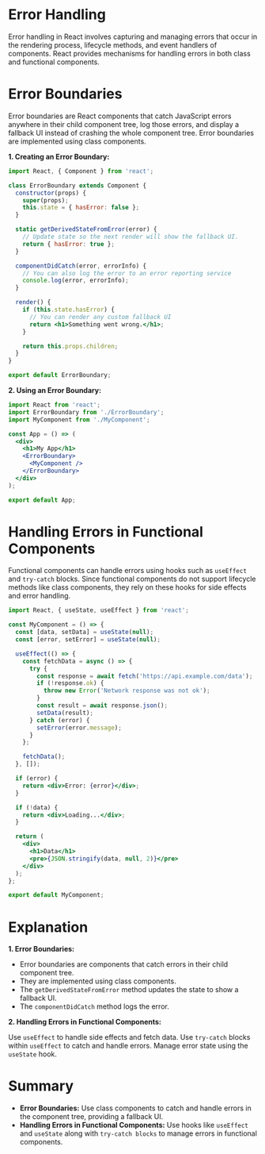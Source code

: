 <h1>Error Handling</h1>

Error handling in React involves capturing and managing errors that occur in the rendering process, lifecycle methods, and event handlers of components. React provides mechanisms for handling errors in both class and functional components.

<h1>Error Boundaries</h1>

Error boundaries are React components that catch JavaScript errors anywhere in their child component tree, log those errors, and display a fallback UI instead of crashing the whole component tree. Error boundaries are implemented using class components.

**1. Creating an Error Boundary:**

```jsx
import React, { Component } from 'react';

class ErrorBoundary extends Component {
  constructor(props) {
    super(props);
    this.state = { hasError: false };
  }

  static getDerivedStateFromError(error) {
    // Update state so the next render will show the fallback UI.
    return { hasError: true };
  }

  componentDidCatch(error, errorInfo) {
    // You can also log the error to an error reporting service
    console.log(error, errorInfo);
  }

  render() {
    if (this.state.hasError) {
      // You can render any custom fallback UI
      return <h1>Something went wrong.</h1>;
    }

    return this.props.children;
  }
}

export default ErrorBoundary;
```

**2. Using an Error Boundary:**

```jsx
import React from 'react';
import ErrorBoundary from './ErrorBoundary';
import MyComponent from './MyComponent';

const App = () => (
  <div>
    <h1>My App</h1>
    <ErrorBoundary>
      <MyComponent />
    </ErrorBoundary>
  </div>
);

export default App;
```

<h1>Handling Errors in Functional Components</h1>

Functional components can handle errors using hooks such as `useEffect` and `try-catch` blocks. Since functional components do not support lifecycle methods like class components, they rely on these hooks for side effects and error handling.

```jsx
import React, { useState, useEffect } from 'react';

const MyComponent = () => {
  const [data, setData] = useState(null);
  const [error, setError] = useState(null);

  useEffect(() => {
    const fetchData = async () => {
      try {
        const response = await fetch('https://api.example.com/data');
        if (!response.ok) {
          throw new Error('Network response was not ok');
        }
        const result = await response.json();
        setData(result);
      } catch (error) {
        setError(error.message);
      }
    };

    fetchData();
  }, []);

  if (error) {
    return <div>Error: {error}</div>;
  }

  if (!data) {
    return <div>Loading...</div>;
  }

  return (
    <div>
      <h1>Data</h1>
      <pre>{JSON.stringify(data, null, 2)}</pre>
    </div>
  );
};

export default MyComponent;
```

<h1>Explanation</h1>

**1. Error Boundaries:**

- Error boundaries are components that catch errors in their child component tree.
- They are implemented using class components.
- The `getDerivedStateFromError` method updates the state to show a fallback UI.
- The `componentDidCatch` method logs the error.

**2. Handling Errors in Functional Components:**

Use `useEffect` to handle side effects and fetch data.
Use `try-catch` blocks within `useEffect` to catch and handle errors.
Manage error state using the `useState` hook.

<h1>Summary</h1>

- **Error Boundaries:** Use class components to catch and handle errors in the component tree, providing a fallback UI.
- **Handling Errors in Functional Components:** Use hooks like `useEffect` and `useState` along with `try-catch blocks` to manage errors in functional components.